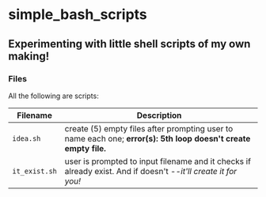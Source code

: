# simple_bash_scripts

## Experimenting with little shell scripts of my own making!

### Files
All the following are scripts:

| Filename | Description |
| -------- | ----------- |
| `idea.sh` | create (5) empty files after prompting user to name each one; **error(s): 5th loop doesn't create empty file.** |
| `it_exist.sh` | user is prompted to input filename and it checks if already exist. And if doesn't *--it'll create it for you!*
